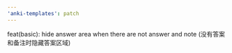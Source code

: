```yaml
---
'anki-templates': patch
---
```


feat(basic): hide answer area when there are not answer and note (没有答案和备注时隐藏答案区域)
